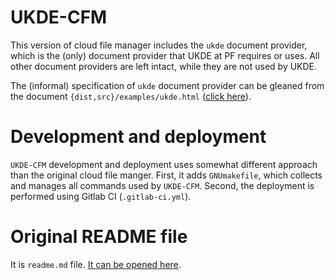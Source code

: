 # UKDE-CFM

This version of cloud file manager includes the `ukde` document provider,
which is the (only) document provider that UKDE at PF requires or uses.  All
other document providers are left intact, while they are not used by UKDE.

The (informal) specification of `ukde` document provider can be gleaned from
the document `{dist,src}/examples/ukde.html` ([click
here](src/examples/ukde.html)).

# Development and deployment

`UKDE-CFM` development and deployment uses somewhat different approach than
the original cloud file manger.  First, it adds `GNUmakefile`, which collects
and manages all commands used by `UKDE-CFM`.  Second, the deployment is
performed using Gitlab CI (`.gitlab-ci.yml`).

# Original README file

It is `readme.md` file.  [It can be opened here](readme.md).
